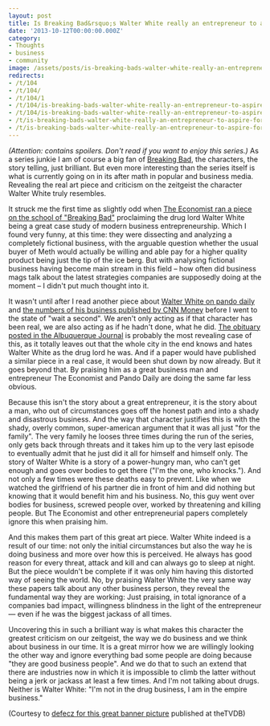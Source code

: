 ```yaml
---
layout: post
title: Is Breaking Bad&rsquo;s Walter White really an entrepreneur to aspire for?
date: '2013-10-12T00:00:00.000Z'
category:
- Thoughts
- business
- community
image: /assets/posts/is-breaking-bads-walter-white-really-an-entrepreneur-to-aspire-for-148f09d9031605f003202d87be5c53f80f26f39257.jpg
redirects:
- /t/104
- /t/104/
- /t/104/1
- /t/104/is-breaking-bads-walter-white-really-an-entrepreneur-to-aspire-for
- /t/104/is-breaking-bads-walter-white-really-an-entrepreneur-to-aspire-for/1
- /t/is-breaking-bads-walter-white-really-an-entrepreneur-to-aspire-for
- /t/is-breaking-bads-walter-white-really-an-entrepreneur-to-aspire-for/1
---
```



_(Attention: contains spoilers. Don't read if you want to enjoy this series.)_
As a series junkie I am of course a big fan of [Breaking Bad](http://en.wikipedia.org/wiki/Breaking_Bad), the characters, the story telling, just brilliant. But even more interesting than the series itself is what is currently going on in its after math in popular and business media. Revealing the real art piece and criticism on the zeitgeist the character Walter White truly resembles.

It struck me the first time as slightly odd when [The Economist ran a piece on the school of "Breaking Bad"](http://www.economist.com/news/business/21586801-best-show-television-also-first-rate-primer-business-breaking-bad-school) proclaiming the drug lord Walter White being a great case study of modern business entrepreneurship. Which I found very funny, at this time: they were dissecting and analyzing a completely fictional business, with the arguable question whether the usual buyer of Meth would actually be willing and able pay for a higher quality product being just the tip of the ice berg. But with analysing fictional business having become main stream in this field – how often did business mags talk about the latest strategies companies are supposedly doing at the moment – I didn't put much thought into it.

It wasn't until after I read another piece about [Walter White on pando daily](http://pandodaily.com/2013/10/02/walter-white-founder-and-ceo/) and [the numbers of his business published by CNN Money](http://money.cnn.com/2013/09/27/news/economy/breaking-bad-profit/index.html) before I went to the state of "wait a second". We aren't only acting as if that character has been real, we are also acting as if he hadn't done, what he did. [The obituary posted in the Albuquerque Journal](http://dailycaller.com/2013/10/04/rip-walter-white-heisenberg-obit-printed-in-albuquerque-journal/) is probably the most revealing case of this, as it totally leaves out that the whole city in the end knows and hates Walter White as the drug lord he was. And if a paper would have published a similar piece in a real case, it would been shut down by now already. But it goes beyond that. By praising him as a great business man and entrepreneur The Economist and Pando Daily are doing the same far less obvious.

Because this isn't the story about a great entrepreneur, it is the story about a man, who out of circumstances goes off the honest path and into a shady and disastrous business. And the way that character justifies this is with the shady, overly common, super-american argument that it was all just "for the family". The very family he looses three times during the run of the series, only gets back through threats and it takes him up to the very last episode to eventually admit that he just did it all for himself and himself only. The story of Walter White is a story of a power-hungry man, who can't get enough and goes over bodies to get there ("I'm the one, who knocks."). And not only a few times were these deaths easy to prevent. Like when we watched the girlfriend of his partner die in front of him and did nothing but knowing that it would benefit him and his business. No, this guy went over bodies for business, screwed people over, worked by threatening and killing people. But The Economist and other entrepreneurial papers completely ignore this when praising him.

And this makes them part of this great art piece. Walter White indeed is a result of our time: not only the initial circumstances but also the way he is doing business and more over how this is perceived. He always has good reason for every threat, attack and kill and can always go to sleep at night. But the piece wouldn't be complete if it was only him having this distorted way of seeing the world. No, by praising Walter White the very same way these papers talk about any other business person, they reveal the fundamental way they are working: Just praising, in total ignorance of a companies bad impact, willingness blindness in the light of the entrepreneur — even if he was the biggest jackass of all times.

Uncovering this in such a brilliant way is what makes this character the greatest criticism on our zeitgeist, the way we do business and we think about business in our time. It is a great mirror how we are willingly looking the other way and ignore everything bad some people are doing because "they are good business people". And we do that to such an extend that there are industries now in which it is impossible to climb the latter without being a jerk or jackass at least a few times. And I'm not talking about drugs. Neither is Walter White: "I'm not in the drug business, I am in the empire business."

(Courtesy to [defecz for this great banner picture](http://thetvdb.com/index.php?tab=recentbanners&bannertype=fanart&banneruser=159361) published at theTVDB)
